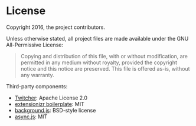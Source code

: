 # License

Copyright 2016, the project contributors.

Unless otherwise stated, all project files are made available under the GNU All-Permissive License:

> Copying and distribution of this file, with or without modification, are permitted in any medium without royalty, provided the copyright notice and this notice are preserved. This file is offered as-is, without any warranty.

Third-party components:

- [Twitcher](https://github.com/s10wen/twitcher): Apache License 2.0
- [extensionizr boilerplate](https://github.com/altryne/extensionizr): MIT
- [background.js](http://src.chromium.org/viewvc/chrome/trunk/src/chrome/common/extensions/docs/examples/api/pageAction/pageaction_by_url/background.js): BSD-style license
- [async.js](https://github.com/caolan/async): MIT
